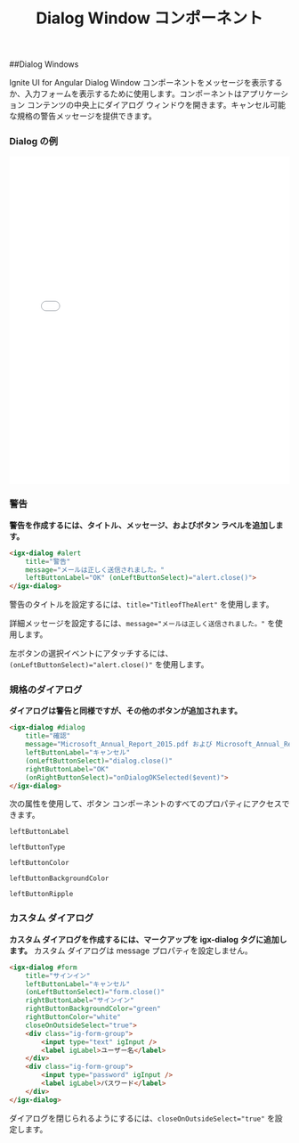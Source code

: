 ﻿---
title: Dialog Window コンポーネント
_description: Ignite UI for Angular Dialog Window コンポーネントを使用すると、情報ダイアログまたはデータ変換ウィンドウを作成し、リアルタイムで情報を表示して管理できます。
_keywords: Ignite UI for Angular, UI コントロール, Angular ウィジェット, web ウィジェット, UI ウィジェット, Angular, ネイティブ Angular コンポーネント スィート, ネイティブ Angular コントロール, ネイティブ Angular コンポーネント ライブラリ, Angular Dialog Window コンポーネント, Angular Dialog Window コントロール
_language: ja
---

##Dialog Windows

<p class="highlight">Ignite UI for Angular Dialog Window コンポーネントをメッセージを表示するか、入力フォームを表示するために使用します。コンポーネントはアプリケーション コンテンツの中央上にダイアログ ウィンドウを開きます。キャンセル可能な規格の警告メッセージを提供できます。</p>
<div class="divider"></div>

### Dialog の例

<div class="sample-container" style="height:588px">
    <iframe src='{environment:demosBaseUrl}/dialog' width="100%" height="100%" seamless frameBorder="0"></iframe>
</div>
<div class="divider--half"></div>

### 警告

**警告を作成するには、タイトル、メッセージ、およびボタン ラベルを追加します。**

```html
<igx-dialog #alert
    title="警告"
    message="メールは正しく送信されました。"
    leftButtonLabel="OK" (onLeftButtonSelect)="alert.close()">
</igx-dialog>
```

警告のタイトルを設定するには、`title="TitleofTheAlert"` を使用します。

詳細メッセージを設定するには、`message="メールは正しく送信されました。"` を使用します。

左ボタンの選択イベントにアタッチするには、`(onLeftButtonSelect)="alert.close()"` を使用します。

<div class="divider--half"></div>

### 規格のダイアログ

**ダイアログは警告と同様ですが、その他のボタンが追加されます。**

```html
<igx-dialog #dialog
    title="確認"
    message="Microsoft_Annual_Report_2015.pdf および Microsoft_Annual_Report_2015.pdf を削除してもよろしいですか?"
    leftButtonLabel="キャンセル"
    (onLeftButtonSelect)="dialog.close()"
    rightButtonLabel="OK"
    (onRightButtonSelect)="onDialogOKSelected($event)">
</igx-dialog>
```

次の属性を使用して、ボタン コンポーネントのすべてのプロパティにアクセスできます。

`leftButtonLabel`

`leftButtonType`

`leftButtonColor`

`leftButtonBackgroundColor`

`leftButtonRipple`

<div class="divider--half"></div>

### カスタム ダイアログ

**カスタム ダイアログを作成するには、マークアップを igx-dialog タグに追加します。**
カスタム ダイアログは message プロパティを設定しません。

```HTML
<igx-dialog #form
    title="サインイン"
    leftButtonLabel="キャンセル"
    (onLeftButtonSelect)="form.close()"
    rightButtonLabel="サインイン"
    rightButtonBackgroundColor="green"
    rightButtonColor="white"
    closeOnOutsideSelect="true">
    <div class="ig-form-group">
        <input type="text" igInput />
        <label igLabel>ユーザー名</label>
    </div>
    <div class="ig-form-group">
        <input type="password" igInput />
        <label igLabel>パスワード</label>
    </div>
</igx-dialog>
```

ダイアログを閉じられるようにするには、`closeOnOutsideSelect="true"` を設定します。

<div class="divider--half"></div>
